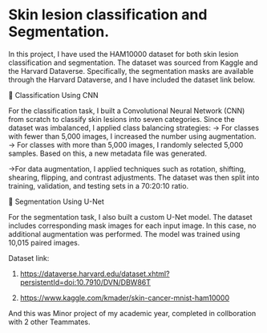 # Skin lesion classification and Segmentation.
In this project, I have used the HAM10000 dataset for both skin lesion classification and segmentation. The dataset was sourced from Kaggle and the Harvard Dataverse. Specifically, the segmentation masks are available through the Harvard Dataverse, and I have included the dataset link below.

🔹 Classification Using CNN

For the classification task, I built a Convolutional Neural Network (CNN) from scratch to classify skin lesions into seven categories. Since the dataset was imbalanced, I applied class balancing strategies:
-> For classes with fewer than 5,000 images, I increased the number using augmentation.
-> For classes with more than 5,000 images, I randomly selected 5,000 samples. Based on this, a new metadata file was generated.

->For data augmentation, I applied techniques such as rotation, shifting, shearing, flipping, and contrast adjustments. The dataset was then split into training, validation, and testing sets in a 70:20:10 ratio.

🔹 Segmentation Using U-Net

For the segmentation task, I also built a custom U-Net model. The dataset includes corresponding mask images for each input image. In this case, no additional augmentation was performed. The model was trained using 10,015 paired images.


Dataset link:
1. https://dataverse.harvard.edu/dataset.xhtml?persistentId=doi:10.7910/DVN/DBW86T

2. https://www.kaggle.com/kmader/skin-cancer-mnist-ham10000

And this was Minor project of my academic year, completed in collboration with 2 other Teammates.
